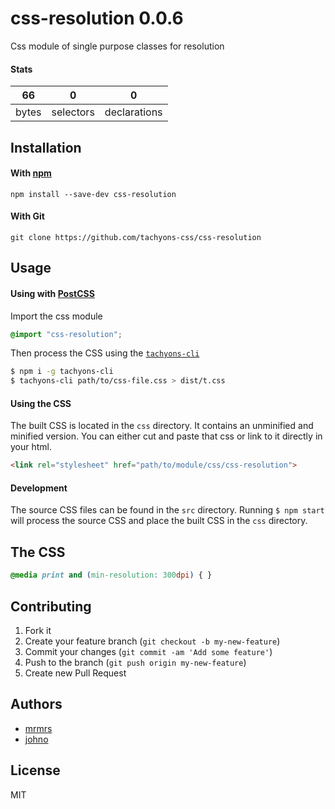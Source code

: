 # css-resolution 0.0.6

Css module of single purpose classes for resolution

#### Stats

66 | 0 | 0
---|---|---
bytes | selectors | declarations

## Installation

#### With [npm](https://npmjs.com)

```
npm install --save-dev css-resolution
```

#### With Git

```
git clone https://github.com/tachyons-css/css-resolution
```

## Usage

#### Using with [PostCSS](https://github.com/postcss/postcss)

Import the css module

```css
@import "css-resolution";
```

Then process the CSS using the [`tachyons-cli`](https://github.com/tachyons-css/tachyons-cli)

```sh
$ npm i -g tachyons-cli
$ tachyons-cli path/to/css-file.css > dist/t.css
```

#### Using the CSS

The built CSS is located in the `css` directory. It contains an unminified and minified version.
You can either cut and paste that css or link to it directly in your html.

```html
<link rel="stylesheet" href="path/to/module/css/css-resolution">
```

#### Development

The source CSS files can be found in the `src` directory.
Running `$ npm start` will process the source CSS and place the built CSS in the `css` directory.

## The CSS

```css
@media print and (min-resolution: 300dpi) { }
```

## Contributing

1. Fork it
2. Create your feature branch (`git checkout -b my-new-feature`)
3. Commit your changes (`git commit -am 'Add some feature'`)
4. Push to the branch (`git push origin my-new-feature`)
5. Create new Pull Request

## Authors

* [mrmrs](http://mrmrs.io)
* [johno](http://johnotander.com)

## License

MIT

